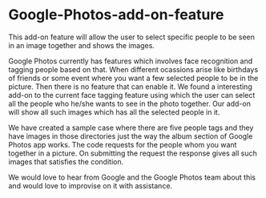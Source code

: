 # Google-Photos-add-on-feature
This add-on feature will allow the user to select specific people to be seen in an image together and shows the images.

Google Photos currently has features which involves face recognition and tagging people based on that. 
When different ocassions arise like birthdays of friends or some event where you want a few selected people to be in the picture. Then there is no feature that can enable it.
We found a interesting add-on to the current face tagging feature using which the user can select all the people who he/she wants to see in the photo together. 
Our add-on will show all such images which has all the selected people in it.

We have created a sample case where there are five people tags and they have images in those directories just the way the album section of Google Photos app works. The code requests for the people whom you want together in a picture. On submitting the request the response gives all such images that satisfies the condition.

We would love to hear from Google and the Google Photos team about this and would love to improvise on it with assistance.
